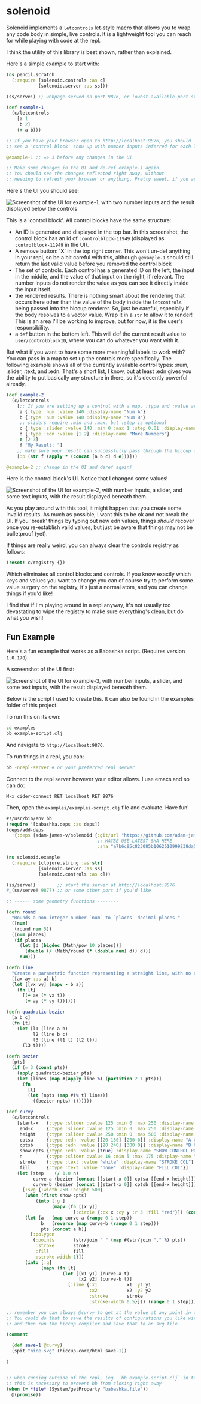 # solenoid

Solenoid implements a `letcontrols` let-style macro that allows you to wrap any code body in simple, live controls. It is a lightweight tool you can reach for while playing with code at the repl.

I think the utility of this library is best shown, rather than explained.

Here's a simple example to start with:

```clojure
(ns pencil.scratch
  (:require [solenoid.controls :as c]
            [solenoid.server :as ss]))

(ss/serve!) ;; webpage served on port 9876, or lowest available port starting at 8000.

(def example-1
  (c/letcontrols
    [a 1
     b 2]
    (+ a b)))

;; If you have your browser open to http://localhost:9876, you should
;; see a 'control block' show up with number inputs inferred for each letcontrol binding

@example-1 ;; => 3 before any changes in the UI

;; Make some changes in the UI and de-ref example-1 again.
;; You should see the changes reflected right away, without
;; needing to refresh your browser or anything. Pretty sweet, if you ask me 😊
```

Here's the UI you should see:

![Screenshot of the UI for example-1, with two number inputs and the result displayed below the controls](https://github.com/adam-james-v/solenoid/blob/main/images/example-1.png "Example-1 UI Screenshot")

This is a 'control block'. All control blocks have the same structure:
 - An ID is generated and displayed in the top bar. In this screenshot, the control block has an id of `:controlblock-11949` (displayed as ` controlblock-11949` in the UI).
 - A remove button: 'X' in the top right corner. This won't un-def anything in your repl, so be a bit careful with this, although `@example-1` should still return the last valid value before you removed the control block
 - The set of controls. Each control has a generated ID on the left, the input in the middle, and the value of that input on the right, if relevant. The number inputs do not render the value as you can see it directly inside the input itself.
 - the rendered results. There is nothing smart about the rendering that occurs here other than the value of the body inside the `letcontrols` being passed into the hiccup renderer. So, just be careful, especially if the body resolves to a vector value. Wrap it in a `str` to allow it to render! This is an area I'll be working to improve, but for now, it is the user's responsibility.
 - a `def` button in the bottom left. This will def the current result value to `user/controlblockID`, where you can do whatever you want with it.

But what if you want to have some more meaningful labels to work with? You can pass in a map to set up the controls more specifically. The following example shows all of the currently available control types: :num, :slider, :text, and :edn. That's a short list, I know, but at least :edn gives you the ability to put basically any structure in there, so it's decently powerful already.

```clojure
(def example-2
  (c/letcontrols
    [;; If you are setting up a control with a map, :type and :value are required, :display-name is optional
     a {:type :num :value 140 :display-name "Num A"}
     b {:type :num :value 140 :display-name "Num B"}
     ;; sliders require :min and :max, but :step is optional
     c {:type :slider :value 140 :min 0 :max 1 :step 0.01 :display-name "Factor"}
     d {:type :edn :value [1 2] :display-name "More Numbers"}
     e [2 3]
     f "My Result: "]
    ;; make sure your result can successfully pass through the hiccup compiler!
    [:p (str f (apply * (concat [a b c] d e)))]))

@example-2 ;; change in the UI and deref again!
```

Here is the control block's UI. Notice that I changed some values!

![Screenshot of the UI for example-2, with number inputs, a slider, and some text inputs, with the result displayed beneath them.](https://github.com/adam-james-v/solenoid/blob/main/images/example-2.png "Example-2 UI Screenshot")

As you play around with this tool, it might happen that you create some invalid results. As much as possible, I want this to be ok and not break the UI. If you 'break' things by typing out new edn values, things _should_ recover once you re-establish valid values, but just be aware that things may not be bulletproof (yet).

If things are really weird, you can always clear the controls registry as follows:

```clojure
(reset! c/registry {})
```

Which eliminates all control blocks and controls. If you know exactly which keys and values you want to change you can of course try to perform some value surgery on the registry, it's just a normal atom, and you can change things if you'd like!

I find that if I'm playing around in a repl anyway, it's not usually too devastating to wipe the registry to make sure everything's clean, but do what you wish!

## Fun Example
Here's a fun example that works as a Babashka script. (Requires version `1.0.170`).

A screenshot of the UI first:

![Screenshot of the UI for example-3, with number inputs, a slider, and some text inputs, with the result displayed beneath them.](https://github.com/adam-james-v/solenoid/blob/main/images/example-3.png "Example-3 UI Screenshot")

Below is the script I used to create this. It can also be found in the examples folder of this project.

To run this on its own:

```bash
cd examples
bb example-script.clj
```

And navigate to `http://localhost:9876`.

To run things in a repl, you can:

```bash
bb -nrepl-server # or your preferred repl server
```

Connect to the repl server however your editor allows. I use emacs and so can do:

`M-x cider-connect RET localhost RET 9876`

Then, open the `examples/examples-script.clj` file and evaluate. Have fun!

```clojure
#!/usr/bin/env bb
(require '[babashka.deps :as deps])
(deps/add-deps
  '{:deps {adam-james-v/solenoid {:git/url "https://github.com/adam-james-v/solenoid/"
                                  ;; MAYBE USE LATEST SHA HERE
                                  :sha "a7b6c95c823085b1062610999238da5f58e6a761"}}})

(ns solenoid.example
  (:require [clojure.string :as str]
            [solenoid.server :as ss]
            [solenoid.controls :as c]))

(ss/serve!)        ;; start the server at http://localhost:9876
#_(ss/serve! 9877) ;; or some other port if you'd like

;; ------ some geometry functions --------

(defn round
  "Rounds a non-integer number `num` to `places` decimal places."
  ([num]
   (round num 5))
  ([num places]
   (if places
     (let [d (bigdec (Math/pow 10 places))]
       (double (/ (Math/round (* (double num) d)) d)))
     num)))

(defn line
  "Create a parametric function representing a straight line, with no checks."
  [[ax ay :as a] b]
  (let [[vx vy] (mapv - b a)]
    (fn [t]
      [(+ ax (* vx t))
       (+ ay (* vy t))])))

(defn quadratic-bezier
  [a b c]
  (fn [t]
    (let [l1 (line a b)
          l2 (line b c)
          l3 (line (l1 t) (l2 t))]
      (l3 t))))

(defn bezier
  [pts]
  (if (= 3 (count pts))
    (apply quadratic-bezier pts)
    (let [lines (map #(apply line %) (partition 2 1 pts))]
      (fn
        [t]
        (let [npts (map #(% t) lines)]
          ((bezier npts) t))))))

(def curvy
  (c/letcontrols
    [start-x   {:type :slider :value 125 :min 0 :max 250 :display-name "START-X"}
     end-x     {:type :slider :value 125 :min 0 :max 250 :display-name "END-X"}
     height    {:type :slider :value 250 :min 0 :max 500 :display-name "HEIGHT"}
     cptsa     {:type :edn :value [[20 130] [200 0]] :display-name "A Control Pts"}
     cptsb     {:type :edn :value [[20 240] [300 0]] :display-name "B Control Pts"}
     show-cpts {:type :edn :value [true] :display-name "SHOW CONTROL POINTS"}
     n         {:type :slider :value 16 :min 5 :max 175 :display-name "Segments"}
     stroke    {:type :text :value "white" :display-name "STROKE COL"}
     fill      {:type :text :value "none" :display-name "FILL COL"}]
    (let [step    (/ 1.0 n)
          curve-a (bezier (concat [[start-x 0]] cptsa [[end-x height]]))
          curve-b (bezier (concat [[start-x 0]] cptsb [[end-x height]]))]
      [:svg {:width 250 :height 500}
       (when (first show-cpts)
           (into [:g ]
                 (mapv (fn [[x y]]
                         [:circle {:cx x :cy y :r 3 :fill "red"}]) (concat cptsa cptsb))))
       (let [a   (map curve-a (range 0 1 step))
             b   (reverse (map curve-b (range 0 1 step)))
             pts (concat a b)]
         [:polygon
          {:points       (str/join " " (map #(str/join "," %) pts))
           :stroke       stroke
           :fill         fill
           :stroke-width 1}])
       (into [:g]
             (mapv (fn [t]
                     (let [[x1 y1] (curve-a t)
                           [x2 y2] (curve-b t)]
                       [:line {:x1           x1 :y1 y1
                               :x2           x2 :y2 y2
                               :stroke       stroke
                               :stroke-width 0.5}])) (range 0 1 step)))])))

;; remember you can always @curvy to get at the value at any point in time.
;; You could do that to save the results of configurations you like with (def save-1 @curvy)
;; and then run the hiccup compiler and save that to an svg file.

(comment

  (def save-1 @curvy)
  (spit "nice.svg" (hiccup.core/html save-1))

)


;; when running outside of the repl, (eg. `bb example-script.clj` in terminal)
;; this is necessary to prevent bb from closing right away
(when (= *file* (System/getProperty "babashka.file"))
  @(promise))

```
